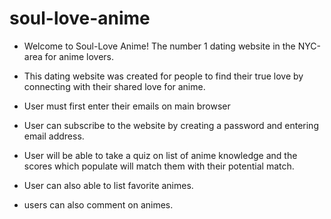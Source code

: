 # soul-love-anime

- Welcome to Soul-Love Anime! The number 1 dating website in the NYC-area for anime lovers.

- This dating website was created for people to find their true love by connecting with their shared love for anime.

- User must first enter their emails on main browser

- User can subscribe to the website by creating a password and entering email address. 

- User will be able to take a quiz on list of anime knowledge and the scores which populate will match them with their potential match.

- User can also able to list favorite animes. 

- users can also comment on animes. 